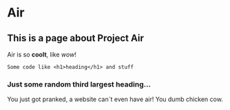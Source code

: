 # Air

## This is a page about Project Air

Air is so **coolt**, like _wow_!

`Some code like <h1>heading</h1> and stuff` 

### Just some random third largest heading...

You just got pranked, a website can´t even have air! You dumb chicken cow.